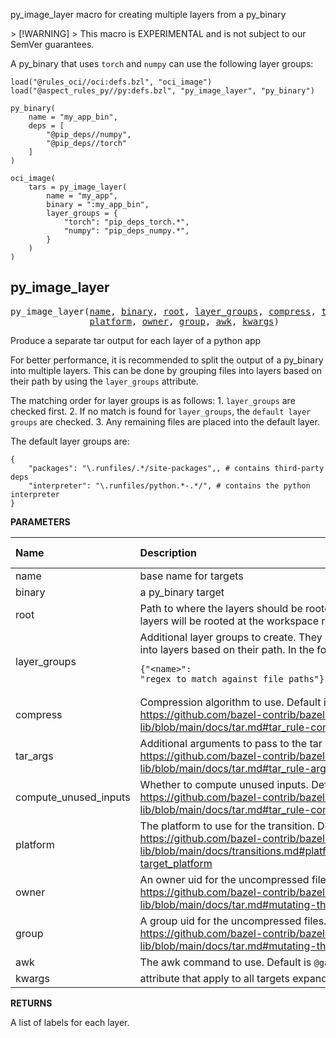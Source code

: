 <!-- Generated with Stardoc: http://skydoc.bazel.build -->

py_image_layer macro for creating multiple layers from a py_binary

&gt; [!WARNING]
&gt; This macro is EXPERIMENTAL and is not subject to our SemVer guarantees.

A py_binary that uses `torch` and `numpy` can use the following layer groups:

```
load("@rules_oci//oci:defs.bzl", "oci_image")
load("@aspect_rules_py//py:defs.bzl", "py_image_layer", "py_binary")

py_binary(
    name = "my_app_bin",
    deps = [
        "@pip_deps//numpy",
        "@pip_deps//torch"
    ]
)

oci_image(
    tars = py_image_layer(
        name = "my_app",
        binary = ":my_app_bin",
        layer_groups = {
            "torch": "pip_deps_torch.*",
            "numpy": "pip_deps_numpy.*",
        }
    )
)
```


<a id="py_image_layer"></a>

## py_image_layer

<pre>
py_image_layer(<a href="#py_image_layer-name">name</a>, <a href="#py_image_layer-binary">binary</a>, <a href="#py_image_layer-root">root</a>, <a href="#py_image_layer-layer_groups">layer_groups</a>, <a href="#py_image_layer-compress">compress</a>, <a href="#py_image_layer-tar_args">tar_args</a>, <a href="#py_image_layer-compute_unused_inputs">compute_unused_inputs</a>,
               <a href="#py_image_layer-platform">platform</a>, <a href="#py_image_layer-owner">owner</a>, <a href="#py_image_layer-group">group</a>, <a href="#py_image_layer-awk">awk</a>, <a href="#py_image_layer-kwargs">kwargs</a>)
</pre>

Produce a separate tar output for each layer of a python app

For better performance, it is recommended to split the output of a py_binary into multiple layers.
This can be done by grouping files into layers based on their path by using the `layer_groups` attribute.

The matching order for layer groups is as follows:
    1. `layer_groups` are checked first.
    2. If no match is found for `layer_groups`, the `default layer groups` are checked.
    3. Any remaining files are placed into the default layer.

The default layer groups are:
```
{
    "packages": "\.runfiles/.*/site-packages",, # contains third-party deps
    "interpreter": "\.runfiles/python.*-.*/", # contains the python interpreter
}
```


**PARAMETERS**


| Name  | Description | Default Value |
| :------------- | :------------- | :------------- |
| <a id="py_image_layer-name"></a>name |  base name for targets   |  none |
| <a id="py_image_layer-binary"></a>binary |  a py_binary target   |  none |
| <a id="py_image_layer-root"></a>root |  Path to where the layers should be rooted. If not specified, the layers will be rooted at the workspace root.   |  <code>"/"</code> |
| <a id="py_image_layer-layer_groups"></a>layer_groups |  Additional layer groups to create. They are used to group files into layers based on their path. In the form of: <pre><code>{"&lt;name&gt;": "regex_to_match_against_file_paths"}</code></pre>   |  <code>{}</code> |
| <a id="py_image_layer-compress"></a>compress |  Compression algorithm to use. Default is gzip. See: https://github.com/bazel-contrib/bazel-lib/blob/main/docs/tar.md#tar_rule-compress   |  <code>"gzip"</code> |
| <a id="py_image_layer-tar_args"></a>tar_args |  Additional arguments to pass to the tar rule. Default is <code>[]</code>. See: https://github.com/bazel-contrib/bazel-lib/blob/main/docs/tar.md#tar_rule-args   |  <code>[]</code> |
| <a id="py_image_layer-compute_unused_inputs"></a>compute_unused_inputs |  Whether to compute unused inputs. Default is 1. See: https://github.com/bazel-contrib/bazel-lib/blob/main/docs/tar.md#tar_rule-compute_unused_inputs   |  <code>1</code> |
| <a id="py_image_layer-platform"></a>platform |  The platform to use for the transition. Default is None. See: https://github.com/bazel-contrib/bazel-lib/blob/main/docs/transitions.md#platform_transition_binary-target_platform   |  <code>None</code> |
| <a id="py_image_layer-owner"></a>owner |  An owner uid for the uncompressed files. See mtree_mutate: https://github.com/bazel-contrib/bazel-lib/blob/main/docs/tar.md#mutating-the-tar-contents   |  <code>None</code> |
| <a id="py_image_layer-group"></a>group |  A group uid for the uncompressed files. See mtree_mutate: https://github.com/bazel-contrib/bazel-lib/blob/main/docs/tar.md#mutating-the-tar-contents   |  <code>None</code> |
| <a id="py_image_layer-awk"></a>awk |  The awk command to use. Default is <code>@gawk</code>.   |  <code>"@gawk"</code> |
| <a id="py_image_layer-kwargs"></a>kwargs |  attribute that apply to all targets expanded by the macro   |  none |

**RETURNS**

A list of labels for each layer.


